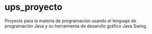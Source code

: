 # ups_proyecto
Proyecto para la materia de programación usando el lenguaje de programación Java y su herramienta de desarollo gráfico Java Swing.
